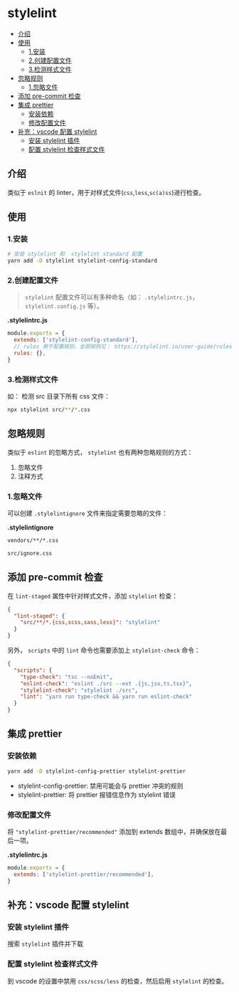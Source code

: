 # stylelint

- [介绍](#%e4%bb%8b%e7%bb%8d)
- [使用](#%e4%bd%bf%e7%94%a8)
  - [1.安装](#1%e5%ae%89%e8%a3%85)
  - [2.创建配置文件](#2%e5%88%9b%e5%bb%ba%e9%85%8d%e7%bd%ae%e6%96%87%e4%bb%b6)
  - [3.检测样式文件](#3%e6%a3%80%e6%b5%8b%e6%a0%b7%e5%bc%8f%e6%96%87%e4%bb%b6)
- [忽略规则](#%e5%bf%bd%e7%95%a5%e8%a7%84%e5%88%99)
  - [1.忽略文件](#1%e5%bf%bd%e7%95%a5%e6%96%87%e4%bb%b6)
- [添加 pre-commit 检查](#%e6%b7%bb%e5%8a%a0-pre-commit-%e6%a3%80%e6%9f%a5)
- [集成 prettier](#%e9%9b%86%e6%88%90-prettier)
  - [安装依赖](#%e5%ae%89%e8%a3%85%e4%be%9d%e8%b5%96)
  - [修改配置文件](#%e4%bf%ae%e6%94%b9%e9%85%8d%e7%bd%ae%e6%96%87%e4%bb%b6)
- [补充：vscode 配置 stylelint](#%e8%a1%a5%e5%85%85vscode-%e9%85%8d%e7%bd%ae-stylelint)
  - [安装 stylelint 插件](#%e5%ae%89%e8%a3%85-stylelint-%e6%8f%92%e4%bb%b6)
  - [配置 stylelint 检查样式文件](#%e9%85%8d%e7%bd%ae-stylelint-%e6%a3%80%e6%9f%a5%e6%a0%b7%e5%bc%8f%e6%96%87%e4%bb%b6)

## 介绍

类似于 `eslnit` 的 linter，用于对样式文件(`css`,`less`,`sc(a)ss`)进行检查。

## 使用

### 1.安装

```sh
# 安装 stylelint 和  stylelint standard 配置
yarn add -D stylelint stylelint-config-standard
```

### 2.创建配置文件

> `stylelint` 配置文件可以有多种命名（如： `.stylelintrc.js`， `stylelint.config.js` 等）。

**.stylelintrc.js**

```js
module.exports = {
  extends: ['stylelint-config-standard'],
  // rules 用于配置规则，全部规则见： https://stylelint.io/user-guide/rules/list
  rules: {},
}
```

### 3.检测样式文件

如： 检测 src 目录下所有 css 文件：

```sh
npx stylelint src/**/*.css
```

## 忽略规则

类似于 `eslint` 的忽略方式， `stylelint` 也有两种忽略规则的方式：

1. 忽略文件
2. 注释方式

### 1.忽略文件

可以创建 `.stylelintignore` 文件来指定需要忽略的文件：

**.stylelintignore**

```txt
vendors/**/*.css

src/ignore.css
```

## 添加 pre-commit 检查

在 `lint-staged` 属性中针对样式文件，添加 `stylelint` 检查：

```json
{
  "lint-staged": {
    "src/**/*.{css,scss,sass,less}": "stylelint"
  }
}
```

另外， `scripts` 中的 `lint` 命令也需要添加上 `stylelint-check` 命令：

```json
{
  "scripts": {
    "type-check": "tsc --noEmit",
    "eslint-check": "eslint ./src --ext .{js,jsx,ts,tsx}",
    "stylelint-check": "stylelint ./src",
    "lint": "yarn run type-check && yarn run eslint-check"
  }
}
```

## 集成 prettier

### 安装依赖

```sh
yarn add -D stylelint-config-prettier stylelint-prettier
```

- stylelint-config-prettier: 禁用可能会与 prettier 冲突的规则
- stylelint-prettier: 将 prettier 报错信息作为 stylelint 错误

### 修改配置文件

将 `"stylelint-prettier/recommended"` 添加到 extends 数组中，并确保放在最后一项。

**.stylelintrc.js**

```js
module.exports = {
  extends: ['stylelint-prettier/recommended'],
}
```

## 补充：vscode 配置 stylelint

### 安装 stylelint 插件

搜索 `stylelint` 插件并下载

### 配置 stylelint 检查样式文件

到 vscode 的设置中禁用 `css/scss/less` 的检查，然后启用 `stylelint` 的检查。
